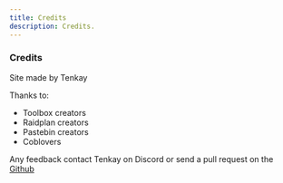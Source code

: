 ```yaml
---
title: Credits
description: Credits.
---
```

### Credits ###

Site made by Tenkay

Thanks to:

- Toolbox creators
- Raidplan creators
- Pastebin creators
- Coblovers

Any feedback contact Tenkay on Discord or send a pull request on the [Github](https://github.com/xtenkay/ulti-strats)
